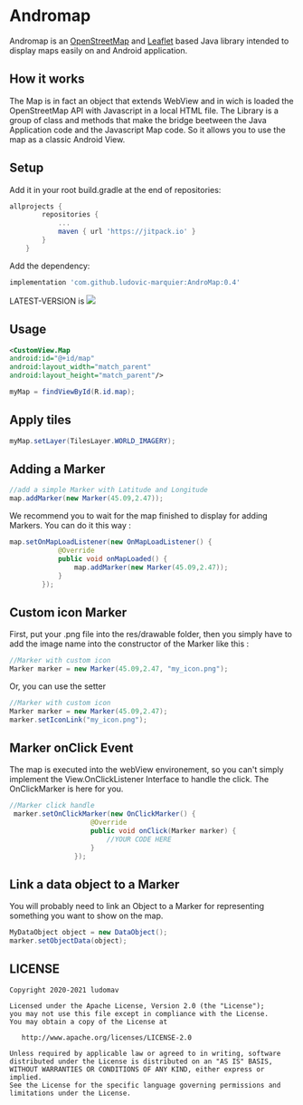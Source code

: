 # Andromap

Andromap is an [OpenStreetMap](https://www.openstreetmap.org) and [Leaflet](https://leafletjs.com/) based Java library intended to display maps easily on and Android application.

## How it works
The Map is in fact an object that extends WebView and in wich is loaded the OpenStreetMap API with Javascript in a local HTML file.
The Library is a group of class and methods that make the bridge beetween the Java Application code and the Javascript Map code. So it allows you to use the map as a classic Android View.

## Setup

Add it in your root build.gradle at the end of repositories:
```gradle
allprojects {
		repositories {
			...
			maven { url 'https://jitpack.io' }
		}
	}
```
Add the dependency:
```gradle
implementation 'com.github.ludovic-marquier:AndroMap:0.4'
```

LATEST-VERSION is [![](https://jitpack.io/v/tiagohm/MarkdownView.svg)](https://jitpack.io/#tiagohm/MarkdownView)

## Usage

```xml
<CustomView.Map
android:id="@+id/map"
android:layout_width="match_parent"
android:layout_height="match_parent"/>
```
```java
myMap = findViewById(R.id.map);
```

## Apply tiles
```java
myMap.setLayer(TilesLayer.WORLD_IMAGERY);
```

## Adding a Marker
```java
//add a simple Marker with Latitude and Longitude
map.addMarker(new Marker(45.09,2.47));
```
We recommend you to wait for the map finished to display for adding Markers. You can do it this way :

```java
map.setOnMapLoadListener(new OnMapLoadListener() {
            @Override
            public void onMapLoaded() {
                map.addMarker(new Marker(45.09,2.47));
            }
        });
```

## Custom icon Marker
First, put your .png file into the res/drawable folder, then you simply have to add the image name into the constructor of the Marker like this :

```java
//Marker with custom icon
Marker marker = new Marker(45.09,2.47, "my_icon.png");
```

Or, you can use the setter

```java
//Marker with custom icon
Marker marker = new Marker(45.09,2.47);
marker.setIconLink("my_icon.png");
```

## Marker onClick Event
The map is executed into the webView environement, so you can't simply implement the View.OnClickListener Interface to handle the click. The OnClickMarker is here for you.

```java
//Marker click handle
 marker.setOnClickMarker(new OnClickMarker() {
                    @Override
                    public void onClick(Marker marker) {
                        //YOUR CODE HERE
                    }
                });
```

## Link a data object to a Marker
You will probably need to link an Object to a Marker for representing something you want to show on the map.

```java
MyDataObject object = new DataObject();
marker.setObjectData(object);
```

## LICENSE
```
Copyright 2020-2021 ludomav

Licensed under the Apache License, Version 2.0 (the "License");
you may not use this file except in compliance with the License.
You may obtain a copy of the License at

   http://www.apache.org/licenses/LICENSE-2.0

Unless required by applicable law or agreed to in writing, software
distributed under the License is distributed on an "AS IS" BASIS,
WITHOUT WARRANTIES OR CONDITIONS OF ANY KIND, either express or implied.
See the License for the specific language governing permissions and
limitations under the License.
```
